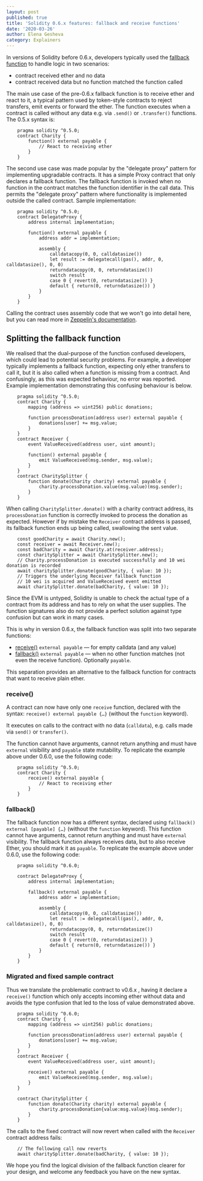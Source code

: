 ```yaml
---
layout: post
published: true
title: 'Solidity 0.6.x features: fallback and receive functions'
date: '2020-03-26'
author: Elena Gesheva
category: Explainers
---
```


In versions of Solidity before 0.6.x, developers typically used the
[fallback function](https://solidity.readthedocs.io/en/v0.5.15/contracts.html#fallback-function)
to handle logic in two scenarios:

- contract received ether and no data
- contract received data but no function matched the function called

The main use case of the pre-0.6.x fallback function is to receive ether and
react to it, a typical pattern used by token-style contracts to reject
transfers, emit events or forward the ether. The function executes when a
contract is called without any data e.g. via `.send()` or `.transfer()`
functions. The 0.5.x syntax is:

```solidity
    pragma solidity ^0.5.0;
    contract Charity {
        function() external payable {
            // React to receiving ether
        }
    }
```

The second use case was made popular by the "delegate proxy" pattern for
implementing upgradable contracts. It has a simple Proxy contract that only
declares a fallback function. The fallback function is invoked when no function
in the contract matches the function identifier in the call data. This permits
the "delegate proxy" pattern where functionality is implemented outside the
called contract. Sample implementation:

```solidity
    pragma solidity ^0.5.0;
    contract DelegateProxy {
        address internal implementation;

        function() external payable {
            address addr = implementation;

            assembly {
                calldatacopy(0, 0, calldatasize())
                let result := delegatecall(gas(), addr, 0, calldatasize(), 0, 0)
                returndatacopy(0, 0, returndatasize())
                switch result
                case 0 { revert(0, returndatasize()) }
                default { return(0, returndatasize()) }
            }
        }
    }
```

Calling the contract uses assembly code that we won't go into detail here, but
you can read more in
[Zeppelin's documentation](https://docs.openzeppelin.com/upgrades/2.6/proxies).

## Splitting the fallback function

We realised that the dual-purpose of the function confused developers, which
could lead to potential security problems. For example, a developer typically
implements a fallback function, expecting only ether transfers to call it, but
it is also called when a function is missing from a contract. And confusingly,
as this was expected behaviour, no error was reported. Example implementation
demonstrating this confusing behaviour is below.

```solidity
    pragma solidity ^0.5.0;
    contract Charity {
        mapping (address => uint256) public donations;

        function processDonation(address user) external payable {
            donations[user] += msg.value;
        }
    }
    contract Receiver {
        event ValueReceived(address user, uint amount);

        function() external payable {
            emit ValueReceived(msg.sender, msg.value);
        }
    }
    contract CharitySplitter {
        function donate(Charity charity) external payable {
            charity.processDonation.value(msg.value)(msg.sender);
        }
    }
```

When calling `CharitySplitter.donate()` with a charity contract address, its
`processDonation` function is correctly invoked to process the donation as
expected. However if by mistake the `Receiver` contract address is passed, its
fallback function ends up being called, swallowing the sent value.

```solidity
    const goodCharity = await Charity.new();
    const receiver = await Receiver.new();
    const badCharity = await Charity.at(receiver.address);
    const charitySplitter = await CharitySplitter.new();
    // Charity.processDonation is executed successfully and 10 wei donation is recorded
    await charitySplitter.donate(goodCharity, { value: 10 });
    // Triggers the underlying Receiver fallback function
    // 10 wei is acquired and ValueReceived event emitted
    await charitySplitter.donate(badCharity, { value: 10 });
```

Since the EVM is untyped, Solidity is unable to check the actual type of a
contract from its address and has to rely on what the user supplies. The
function signatures also do not provide a perfect solution against type
confusion but can work in many cases.

This is why in version 0.6.x, the fallback function was split into two separate
functions:

- [receive()](https://solidity.readthedocs.io/en/latest/contracts.html#receive-ether-function)
  `external payable` — for empty calldata (and any value)
- [fallback()](https://solidity.readthedocs.io/en/latest/contracts.html#fallback-function)
  `external payable` — when no other function matches (not even the receive
  function). Optionally `payable`.

This separation provides an alternative to the fallback function for contracts
that want to receive plain ether.

### receive()

A contract can now have only one `receive` function, declared with the syntax:
`receive() external payable {…}` (without the `function` keyword).

It executes on calls to the contract with no data (`calldata`), e.g. calls made
via `send()` or `transfer()`.

The function cannot have arguments, cannot return anything and must have
`external` visibility and `payable` state mutability. To replicate the example
above under 0.6.0, use the following code:

```solidity
    pragma solidity ^0.5.0;
    contract Charity {
        receive() external payable {
            // React to receiving ether
        }
    }
```

### fallback()

The fallback function now has a different syntax, declared using
`fallback() external [payable] {…}` (without the `function` keyword). This
function cannot have arguments, cannot return anything and must have `external`
visibility. The fallback function always receives data, but to also receive
Ether, you should mark it as `payable`. To replicate the example above under
0.6.0, use the following code:

```solidity
    pragma solidity ^0.6.0;

    contract DelegateProxy {
        address internal implementation;

        fallback() external payable {
            address addr = implementation;

            assembly {
                calldatacopy(0, 0, calldatasize())
                let result := delegatecall(gas(), addr, 0, calldatasize(), 0, 0)
                returndatacopy(0, 0, returndatasize())
                switch result
                case 0 { revert(0, returndatasize()) }
                default { return(0, returndatasize()) }
            }
        }
    }
```

### Migrated and fixed sample contract

Thus we translate the problematic contract to v0.6.x , having it declare a
`receive()` function which only accepts incoming ether without data and avoids
the type confusion that led to the loss of value demonstrated above.

```solidity
    pragma solidity ^0.6.0;
    contract Charity {
        mapping (address => uint256) public donations;

        function processDonation(address user) external payable {
            donations[user] += msg.value;
        }
    }
    contract Receiver {
        event ValueReceived(address user, uint amount);

        receive() external payable {
            emit ValueReceived(msg.sender, msg.value);
        }
    }

    contract CharitySplitter {
        function donate(Charity charity) external payable {
            charity.processDonation{value:msg.value}(msg.sender);
        }
    }
```

The calls to the fixed contract will now revert when called with the `Receiver`
contract address fails:

```solidity
    // The following call now reverts
    await charitySplitter.donate(badCharity, { value: 10 });
```

We hope you find the logical division of the fallback function clearer for your
design, and welcome any feedback you have on the new syntax.
